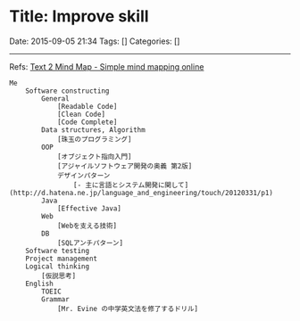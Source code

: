 # Title: Improve skill

Date: 2015-09-05 21:34
Tags: []
Categories: []

---

Refs: [Text 2 Mind Map - Simple mind mapping online](http://text2mindmap.com/v4P8mD3)

```
Me
    Software constructing
        General
            [Readable Code]
            [Clean Code]
            [Code Complete]
        Data structures, Algorithm
            [珠玉のプログラミング]
        OOP
            [オブジェクト指向入門]
            [アジャイルソフトウェア開発の奥義 第2版]
            デザインパターン
                [- 主に言語とシステム開発に関して](http://d.hatena.ne.jp/language_and_engineering/touch/20120331/p1)
        Java
            [Effective Java]
        Web
            [Webを支える技術]
        DB
            [SQLアンチパターン]
    Software testing
    Project management
    Logical thinking
        [仮説思考]
    English
        TOEIC
        Grammar
            [Mr. Evine の中学英文法を修了するドリル]
```
